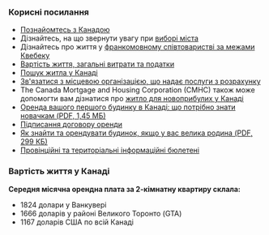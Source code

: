 ### Корисні посилання
* [Познайомтесь з Канадою](https://www.canada.ca/en/immigration-refugees-citizenship/services/new-immigrants/prepare-life-canada/provinces-territories.html)
* Дізнайтесь, на що звернути увагу при [виборі міста](https://www.canada.ca/en/immigration-refugees-citizenship/services/new-immigrants/prepare-life-canada/choose-city.html)
* Дізнайтесь про життя у [франкомовному співтоваристві за межами Квебеку](https://www.canada.ca/en/immigration-refugees-citizenship/services/new-immigrants/prepare-life-canada/choose-city/francophone-communities-outside-quebec.html)
* [Вартість життя, загальні витрати та податки](https://www.canada.ca/en/immigration-refugees-citizenship/services/new-immigrants/prepare-life-canada/prepare-financially.html)
* [Пошук житла у Канаді](https://www.canada.ca/en/immigration-refugees-citizenship/services/immigrate-canada/ukraine-measures/settlement/welcome-canada/find-housing.html)
* [Зв'язатися з місцевою організацією, що надає послуги з розрахунку](https://ircc.canada.ca/english/newcomers/services/index.asp)
* The Canada Mortgage and Housing Corporation (CMHC) також може допомогти вам дізнатися про [житло для новоприбулих у Канаді](https://www.cmhc-schl.gc.ca/en/professionals/project-funding-and-mortgage-financing/mortgage-loan-insurance/mortgage-loan-insurance-homeownership-programs/cmhc-newcomers)
* [Оренда вашого першого будинку в Канаді: що потрібно знати новачкам (PDF, 1,45 МБ)](https://assets.cmhc-schl.gc.ca/sf/project/cmhc/pdfs/content/en/66164.pdf?rev=60534772-2244-41e9-a449-5b2fadfd527d)
* [Підписання договору оренди](https://www.cmhc-schl.gc.ca/en/consumers/renting-a-home/i-want-to-rent/signing-lease)
* [Як знайти та орендувати будинок, якщо у вас велика родина (PDF, 299 КБ)](https://assets.cmhc-schl.gc.ca/sf/project/cmhc/pdfs/content/en/r3.pdf?rev=5233a585-bb37-46a7-a464-b14e11409c98)
* [Провінційні та територіальні інформаційні бюлетені](http://www.cmhc-schl.gc.ca/en/co/reho/yogureho/fash/index.cfm)
### Вартість життя у Канаді
**Середня місячна орендна плата за 2-кімнатну квартиру склала:**
* 1824 долари у Ванкувері
* 1666 доларів у районі Великого Торонто (GTA)
* 1167 доларів США по всій Канаді